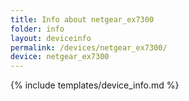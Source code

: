 ```yaml
---
title: Info about netgear_ex7300
folder: info
layout: deviceinfo
permalink: /devices/netgear_ex7300/
device: netgear_ex7300
---
```

{% include templates/device_info.md %}

